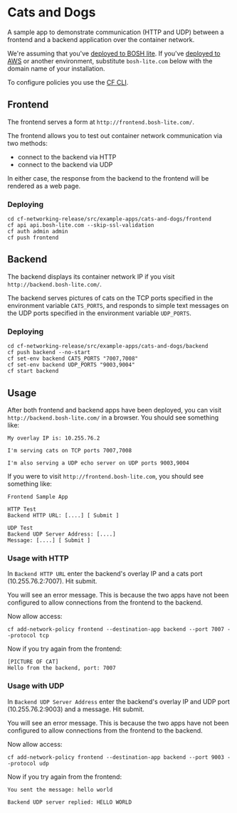 # Cats and Dogs

A sample app to demonstrate communication (HTTP and UDP) between a frontend and a backend application over the container network.

We're assuming that you've [deployed to BOSH lite](https://github.com/cloudfoundry/cf-deployment).
If you've [deployed to AWS](https://github.com/cloudfoundry/cf-deployment) or another environment,
substitute `bosh-lite.com` below with the domain name of your installation.

To configure policies you use the [CF CLI](https://github.com/cloudfoundry/cli).


## Frontend
The frontend serves a form at `http://frontend.bosh-lite.com/`.

The frontend allows you to test out container network communication via two methods:

- connect to the backend via HTTP
- connect to the backend via UDP

In either case, the response from the backend to the frontend will be rendered as a web page.


### Deploying
```
cd cf-networking-release/src/example-apps/cats-and-dogs/frontend
cf api api.bosh-lite.com --skip-ssl-validation
cf auth admin admin
cf push frontend
```


## Backend
The backend displays its container network IP if you visit `http://backend.bosh-lite.com/`.

The backend serves pictures of cats on the TCP ports specified in the environment variable `CATS_PORTS`,
and responds to simple text messages on the UDP ports specified in the environment variable `UDP_PORTS`.


### Deploying
```
cd cf-networking-release/src/example-apps/cats-and-dogs/backend
cf push backend --no-start
cf set-env backend CATS_PORTS "7007,7008"
cf set-env backend UDP_PORTS "9003,9004"
cf start backend
```


## Usage

After both frontend and backend apps have been deployed, you can visit `http://backend.bosh-lite.com/`
in a browser. You should see something like:

```
My overlay IP is: 10.255.76.2

I'm serving cats on TCP ports 7007,7008

I'm also serving a UDP echo server on UDP ports 9003,9004
```

If you were to visit `http://frontend.bosh-lite.com`, you should see something like:

```
Frontend Sample App

HTTP Test
Backend HTTP URL: [....] [ Submit ]

UDP Test
Backend UDP Server Address: [....]
Message: [....] [ Submit ]
```


### Usage with HTTP

In `Backend HTTP URL` enter the backend's overlay IP and a cats port (10.255.76.2:7007).
Hit submit.

You will see an error message. This is because the two apps have not been
configured to allow connections from the frontend to the backend.

Now allow access:

```
cf add-network-policy frontend --destination-app backend --port 7007 --protocol tcp
```

Now if you try again from the frontend:

```
[PICTURE OF CAT]
Hello from the backend, port: 7007
```


### Usage with UDP

In `Backend UDP Server Address` enter the backend's overlay IP and UDP port
(10.255.76.2:9003) and a message. Hit submit.

You will see an error message. This is because the two apps have not been
configured to allow connections from the frontend to the backend.

Now allow access:

```
cf add-network-policy frontend --destination-app backend --port 9003 --protocol udp
```

Now if you try again from the frontend:

```
You sent the message: hello world

Backend UDP server replied: HELLO WORLD
```
